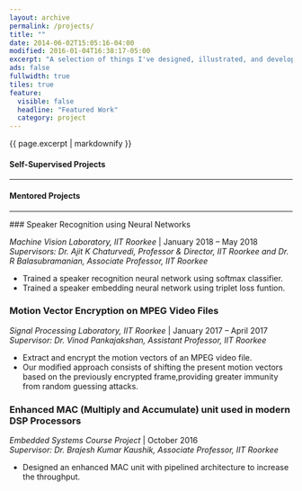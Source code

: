 ```yaml
---
layout: archive
permalink: /projects/
title: ""
date: 2014-06-02T15:05:16-04:00
modified: 2016-01-04T16:38:17-05:00
excerpt: "A selection of things I've designed, illustrated, and developed."
ads: false
fullwidth: true
tiles: true
feature:
  visible: false
  headline: "Featured Work"
  category: project
---
```


{{ page.excerpt | markdownify }}

#### Self-Supervised Projects
<hr>

#### Mentored Projects
<hr>
### Speaker Recognition using Neural Networks

*Machine Vision Laboratory, IIT Roorkee* \| January 2018 – May 2018<br>
<i>Supervisors: Dr. Ajit K Chaturvedi, Professor & Director, IIT Roorkee and Dr. R Balasubramanian, Associate Professor, IIT Roorkee</i><br>
* Trained a speaker recognition neural network using softmax classifier.<br>
* Trained a speaker embedding neural network using triplet loss funtion.<br>

### Motion Vector Encryption on MPEG Video Files

*Signal Processing Laboratory, IIT Roorkee* \| January 2017 – April 2017<br>
<i>Supervisor: Dr. Vinod Pankajakshan, Assistant Professor, IIT Roorkee</i><br>
* Extract and encrypt the motion vectors of an MPEG video file.<br>
* Our modified approach consists of shifting the present motion vectors based on the previously encrypted frame,providing greater immunity from random guessing attacks.<br>

### Enhanced MAC (Multiply and Accumulate) unit used in modern DSP Processors

*Embedded Systems Course Project* \| October 2016<br>
<i>Supervisor: Dr. Brajesh Kumar Kaushik, Associate Professor, IIT Roorkee</i><br>
* Designed an enhanced MAC unit with pipelined architecture to increase the throughput.<br>
